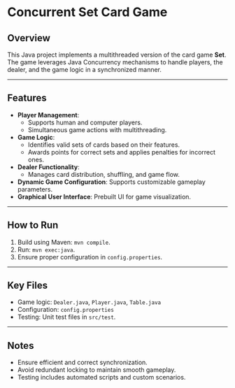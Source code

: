 
# Concurrent Set Card Game

## Overview
This Java project implements a multithreaded version of the card game **Set**. The game leverages Java Concurrency mechanisms to handle players, the dealer, and the game logic in a synchronized manner.

---

## Features
- **Player Management**:
  - Supports human and computer players.
  - Simultaneous game actions with multithreading.
- **Game Logic**:
  - Identifies valid sets of cards based on their features.
  - Awards points for correct sets and applies penalties for incorrect ones.
- **Dealer Functionality**:
  - Manages card distribution, shuffling, and game flow.
- **Dynamic Game Configuration**: Supports customizable gameplay parameters.
- **Graphical User Interface**: Prebuilt UI for game visualization.

---

## How to Run
1. Build using Maven: `mvn compile`.
2. Run: `mvn exec:java`.
3. Ensure proper configuration in `config.properties`.

---

## Key Files
- Game logic: `Dealer.java`, `Player.java`, `Table.java`
- Configuration: `config.properties`
- Testing: Unit test files in `src/test`.

---

## Notes
- Ensure efficient and correct synchronization.
- Avoid redundant locking to maintain smooth gameplay.
- Testing includes automated scripts and custom scenarios.
